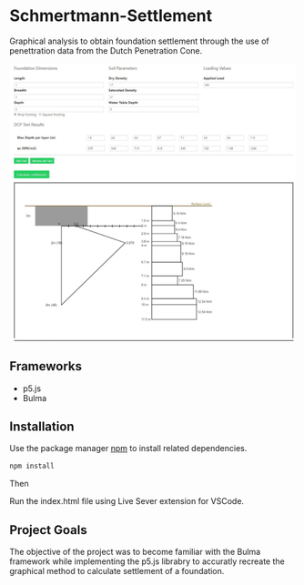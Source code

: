 # Schmertmann-Settlement
Graphical analysis to obtain foundation settlement through the use of penettration data from the Dutch Penetration Cone.

<img  src="/images/schmert.JPG">

## Frameworks
- p5.js
- Bulma

## Installation
Use the package manager [npm](https://www.npmjs.com/) to install related dependencies.

```bash
npm install
```

Then

Run the index.html file using Live Sever extension for VSCode. 

## Project Goals
The objective of the project was to become familiar with the Bulma framework while implementing the p5.js librabry to accuratly recreate the graphical method to calculate settlement of a foundation.
